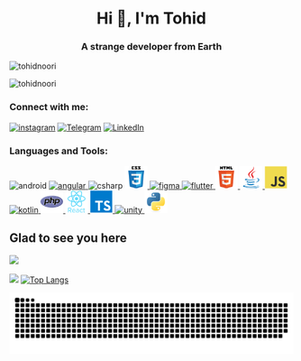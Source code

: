 <h1 align="center">Hi 👋, I'm Tohid</h1>
<h3 align="center">A strange developer from Earth</h3>

<p align="left"> <img src="https://komarev.com/ghpvc/?username=tohidnoori&label=Profile%20views&color=0e75b6&style=flat" alt="tohidnoori" /> </p>

<a href="https://visitcount.itsvg.in">
  <img  style="display:none;" src="https://visitcount.itsvg.in/api?id=tohidnoori&label=Profile%20Views&pretty=false" />
</a>

<p align="left">
    <img src="https://github-profile-trophy.vercel.app/?username=tohidnoori&theme=nord&row=1&column=5" alt="tohidnoori" />
</p>

<h3 align="left">Connect with me:</h3>
<p align="left">
<a href="https://instagram.com/thdn8ri" target="_blank"><img align="center" src="https://upload.wikimedia.org/wikipedia/commons/9/95/Instagram_logo_2022.svg" alt="instagram" height="30" width="40" /></a>
<a href="https://t.me/Tmsoftt" target="_blank"><img align="center" src="https://upload.wikimedia.org/wikipedia/commons/8/83/Telegram_2019_Logo.svg" alt="Telegram" height="30" width="40" /></a>
<a href="https://www.linkedin.com/in/tohid-noori-a59046180" target="_blank"><img align="center" src="https://upload.wikimedia.org/wikipedia/commons/8/81/LinkedIn_icon.svg" alt="LinkedIn" height="30" width="40" /></a>

</p>

<h3 align="left">Languages and Tools:</h3>
<p align="left"> <img src="https://upload.wikimedia.org/wikipedia/commons/thumb/6/64/Android_logo_2019_%28stacked%29.svg/1024px-Android_logo_2019_%28stacked%29.svg.png" alt="android" width="40" height="40"/>  <a href="https://angular.io" target="_blank" rel="noreferrer"> <img src="https://angular.io/assets/images/logos/angular/angular.svg" alt="angular" width="40" height="40"/> </a> <img src="https://upload.wikimedia.org/wikipedia/commons/4/4f/Csharp_Logo.png" alt="csharp" width="40" height="40"/> <a href="https://www.w3schools.com/css/" target="_blank" rel="noreferrer"> <img src="https://raw.githubusercontent.com/devicons/devicon/master/icons/css3/css3-original-wordmark.svg" alt="css3" width="40" height="40"/> </a> <a href="https://www.figma.com/" target="_blank" rel="noreferrer"> <img src="https://www.vectorlogo.zone/logos/figma/figma-icon.svg" alt="figma" width="40" height="40"/> </a> <a href="https://flutter.dev" target="_blank" rel="noreferrer"> <img src="https://www.vectorlogo.zone/logos/flutterio/flutterio-icon.svg" alt="flutter" width="40" height="40"/> </a> <a href="https://www.w3.org/html/" target="_blank" rel="noreferrer"> <img src="https://raw.githubusercontent.com/devicons/devicon/master/icons/html5/html5-original-wordmark.svg" alt="html5" width="40" height="40"/> </a> <a href="https://www.java.com" target="_blank" rel="noreferrer"> <img src="https://raw.githubusercontent.com/devicons/devicon/master/icons/java/java-original.svg" alt="java" width="40" height="40"/> </a> <a href="https://developer.mozilla.org/en-US/docs/Web/JavaScript" target="_blank" rel="noreferrer"> <img src="https://raw.githubusercontent.com/devicons/devicon/master/icons/javascript/javascript-original.svg" alt="javascript" width="40" height="40"/> </a> <a href="https://kotlinlang.org" target="_blank" rel="noreferrer"> <img src="https://www.vectorlogo.zone/logos/kotlinlang/kotlinlang-icon.svg" alt="kotlin" width="40" height="40"/> </a> <a href="https://www.php.net" target="_blank" rel="noreferrer"> <img src="https://raw.githubusercontent.com/devicons/devicon/master/icons/php/php-original.svg" alt="php" width="40" height="40"/> </a> <a href="https://reactjs.org/" target="_blank" rel="noreferrer"> <img src="https://raw.githubusercontent.com/devicons/devicon/master/icons/react/react-original-wordmark.svg" alt="react" width="40" height="40"/> </a> <a href="https://www.typescriptlang.org/" target="_blank" rel="noreferrer"> <img src="https://raw.githubusercontent.com/devicons/devicon/master/icons/typescript/typescript-original.svg" alt="typescript" width="40" height="40"/> </a> <a href="https://unity.com/" target="_blank" rel="noreferrer"> <img src="https://www.vectorlogo.zone/logos/unity3d/unity3d-icon.svg" alt="unity" width="40" height="40"/> </a>
<a href="https://www.python.org" target="_blank" rel="noreferrer">
  <img src="https://raw.githubusercontent.com/devicons/devicon/master/icons/python/python-original.svg" alt="python" width="40" height="40"/>
</a>
</p>
<h2 align="left">Glad to see you here</h2>

![](https://github-profile-summary-cards.vercel.app/api/cards/profile-details?username=tohidnoori&theme=nord_dark) 

![](http://github-profile-summary-cards.vercel.app/api/cards/stats?username=tohidnoori&theme=nord_dark) 
[![Top Langs](https://github-readme-stats.vercel.app/api/top-langs/?username=tohidnoori&layout=compact&theme=nord&count_private=true)](https://github.com/anuraghazra/github-readme-stats)


![snake gif](https://github.com/tohidnoori/tohidnoori/blob/output/github-contribution-grid-snake-dark.svg)
